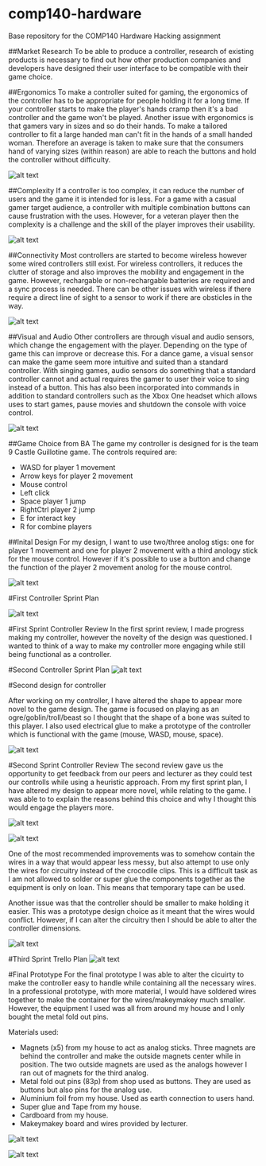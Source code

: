 # comp140-hardware
Base repository for the COMP140 Hardware Hacking assignment

##Market Research
To be able to produce a controller, research of existing products is necessary to find out how other production companies and developers have designed their user interface to be compatible with their game choice.

##Ergonomics
To make a controller suited for gaming, the ergonomics of the controller has to be appropriate for people holding it for a long time. If your controller starts to make the player's hands cramp then it's a bad controller and the game won't be played. Another issue with ergonomics is that gamers vary in sizes and so do their hands. To make a tailored controller to fit a large handed man can't fit in the hands of a small handed woman. Therefore an average is taken to make sure that the consumers hand of varying sizes (within reason) are able to reach the buttons and hold the controller without difficulty.

![alt text][ps4]

[ps4]: http://oyster.ignimgs.com/wordpress/write.ign.com/150272/2013/07/DualShock-4.jpg "Dual Shock 4 Controller"

##Complexity
If a controller is too complex, it can reduce the number of users and the game it is intended for is less. For a game with a casual gamer target audience, a controller with multiple combination buttons can cause frustration with the uses. However, for a veteran player then the complexity is a challenge and the skill of the player improves their usability.

![alt text][alphagrip]

[alphagrip]: http://cdn-www.cracked.com/articleimages/wong/vgaccess/alpha1.jpg "AlphaGrip Work Game Controller"

##Connectivity
Most controllers are started to become wireless however some wired controllers still exist. For wireless controllers, it reduces the clutter of storage and also improves the mobility and engagement in the game. However, rechargable or non-rechargable batteries are required and a sync process is needed. There can be other issues with wireless if there require a direct line of sight to a sensor to work if there are obsticles in the way.

![alt text][wired]

[wired]: http://gearmedia.ign.com/gear/image/article/673/673178/xbox-360-controller-20051201054111842-000.jpg "Wired Vs Wireless Controller"


##Visual and Audio
Other controllers are through visual and audio sensors, which change the engagement with the player. Depending on the type of game this can improve or decrease this. For a dance game, a visual sensor can make the game seem more intuitive and suited than a standard controller. With singing games, audio sensors do something that a standard controller cannot and actual requires the gamer to user their voice to sing instead of a button. This has also been incorporated into commands in addition to standard controllers such as the Xbox One headset which allows uses to start games, pause movies and shutdown the console with voice control.

![alt text][xbox]

[xbox]: http://compass.xboxlive.com/assets/39/c2/39c20222-5c3a-4a8c-b291-aa9a4fe4e8fc.png?n=one-vienna-full-assembly-m.png "Xbox Headset Controller Connection"

##Game Choice from BA
The game my controller is designed for is the team 9 Castle Guillotine game. The controls required are:
- WASD for player 1 movement
- Arrow keys for player 2 movement
- Mouse control
- Left click
- Space player 1 jump
- RightCtrl player 2 jump
- E for interact key
- R for combine players

##Inital Design
For my design, I want to use two/three anolog stigs: one for player 1 movement and one for player 2 movement with a third anology stick for the mouse control. However if it's possible to use a button and change the function of the player 2 movement anolog for the mouse control.

![alt text][design]

[design]: https://github.com/sw180283/comp140-hardware/blob/master/Images/Initial_Design_For_Controller.png "Initial Design For Controller"

#First Controller Sprint Plan

![alt text][sprint1]

[sprint1]: https://github.com/sw180283/comp140-hardware/blob/master/Trello/First_Controller_Sprint_Plan.png "First Controller Sprint Plan"

#First Sprint Controller Review
In the first sprint review, I made progress making my controller, however the novelty of the design was questioned. I wanted to think of a way to make my controller more engaging while still being functional as a controller.

#Second Controller Sprint Plan
![alt text][sprint2]

[sprint2]: https://github.com/sw180283/comp140-hardware/blob/master/Trello/Second_%20Controller_Sprint_Plan.png "Second Controller Sprint Plan"

#Second design for controller

After working on my controller, I have altered the shape to appear more novel to the game design. The game is focused on playing as an ogre/goblin/troll/beast so I thought that the shape of a bone was suited to this player. I also used electrical glue to make a prototype of the controller which is functional with the game (mouse, WASD, mouse, space).

![alt text][design2]

[design2]: https://github.com/sw180283/comp140-hardware/blob/master/Images/Second_Design_For_Controller.JPG "Second Design For Controller"

#Second Sprint Controller Review
The second review gave us the opportunity to get feedback from our peers and lecturer as they could test our controlls while using a heuristic approach. From my first sprint plan, I have altered my design to appear more novel, while relating to the game. I was able to to explain the reasons behind this choice and why I thought this would engage the players more.

![alt text][first2]

[first2]: https://github.com/sw180283/comp140-hardware/blob/master/Images/First_Prototype_Design_Wired.jpg "First Prototype Design Wired"

![alt text][first]

[first]: https://github.com/sw180283/comp140-hardware/blob/master/Images/First_Prototype_Design_Top.jpg "First Prototype Design Top"

One of the most recommended improvements was to somehow contain the wires in a way that would appear less messy, but also attempt to use only the wires for circuitry instead of the crocodile clips. This is a difficult task as I am not allowed to solder or super glue the components together as the equipment is only on loan. This means that temporary tape can be used.

Another issue was that the controller should be smaller to make holding it easier. This was a prototype design choice as it meant that the wires would conflict. However, if I can alter the circuitry then I should be able to alter the controller dimensions.

![alt text][labels]

[labels]: https://github.com/sw180283/comp140-hardware/blob/master/Trello/Trello_Labels_Name_Colour.png "Trello Board Colour Labels"

#Third Sprint Trello Plan
![alt text][sprint3]

[sprint3]: https://github.com/sw180283/comp140-hardware/blob/master/Trello/Third_Controller_Sprint_Plan.png "Third Controller Sprint Plan"

#Final Prototype
For the final prototype I was able to alter the cicuirty to make the controller easy to handle while containing all the necessary wires. In a professional prototype, with more material, I would have soldered wires together to make the container for the wires/makeymakey much smaller. However, the equipment I used was all from around my house and I only bought the metal fold out pins.  
  
Materials used:
* Magnets (x5) from my house to act as analog sticks. Three magnets are behind the controller and make the outside magnets center while in position. The two outside magnets are used as the analogs however I ran out of magnets for the third analog.
* Metal fold out pins (83p) from shop used as buttons. They are used as buttons but also pins for the analog use.
* Aluminium foil from my house. Used as earth connection to users hand.
* Super glue and Tape from my house.
* Cardboard from my house.
* Makeymakey board and wires provided by lecturer.

![alt text][prototype]

[prototype]: https://github.com/sw180283/comp140-hardware/blob/master/Images/Prototype_Out_Of_Box.jpg "Prototype Out Of Box"

![alt text][prototype2]

[prototype2]: https://github.com/sw180283/comp140-hardware/blob/master/Images/Prototype_In_Box_Earth.jpg "Prototype In The Box"
